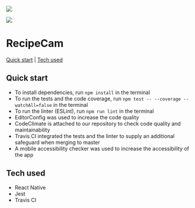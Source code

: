 <a href="https://codeclimate.com/github/codeclimate/codeclimate/maintainability"><img src="https://api.codeclimate.com/v1/badges/a99a88d28ad37a79dbf6/maintainability" /></a>

<a href="https://codeclimate.com/github/codeclimate/codeclimate/test_coverage"><img src="https://api.codeclimate.com/v1/badges/a99a88d28ad37a79dbf6/test_coverage" /></a>

# RecipeCam
[Quick start](#quick-start) | [Tech used](#tech-used)
## Quick start
- To install dependencies, run ```npm install``` in the terminal
- To run the tests and the code coverage, run ```npm test -- --coverage --watchAll=false``` in the terminal
- To run the linter (ESLint), run ```npm run lint``` in the terminal
- EditorConfig was used to increase the code quality
- CodeClimate is attached to our repository to check code quality and maintainability
- Travis CI integrated the tests and the linter to supply an additional safeguard when merging to master
- A mobile accessibility checker was used to increase the accessibility of the app
## Tech used
- React Native
- Jest
- Travis CI
